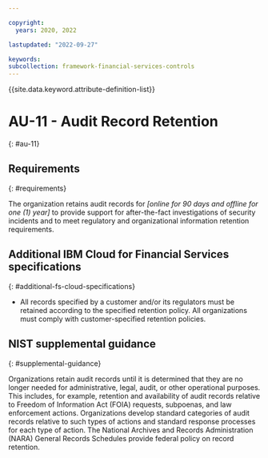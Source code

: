 ```yaml
---

copyright:
  years: 2020, 2022

lastupdated: "2022-09-27"

keywords: 
subcollection: framework-financial-services-controls
---
```


{{site.data.keyword.attribute-definition-list}}

         
# AU-11 - Audit Record Retention
{: #au-11}

## Requirements
{: #requirements}

The organization retains audit records for _[online for 90 days and offline for one (1) year]_ to provide support for after-the-fact investigations of security incidents and to meet regulatory and organizational information retention requirements.

## Additional IBM Cloud for Financial Services specifications
{: #additional-fs-cloud-specifications}

- All records specified by a customer and/or its regulators must be retained according to the specified retention policy.  All organizations must comply with customer-specified retention policies.

## NIST supplemental guidance
{: #supplemental-guidance}

Organizations retain audit records until it is determined that they are no longer needed for administrative, legal, audit, or other operational purposes. This includes, for example, retention and availability of audit records relative to Freedom of Information Act (FOIA) requests, subpoenas, and law enforcement actions. Organizations develop standard categories of audit records relative to such types of actions and standard response processes for each type of action. The National Archives and Records Administration (NARA) General Records Schedules provide federal policy on record retention.



